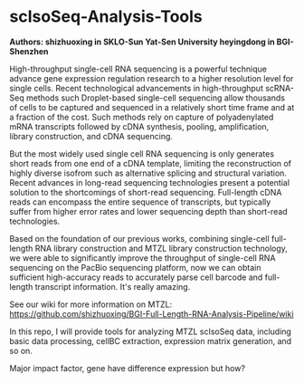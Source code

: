 # scIsoSeq-Analysis-Tools

**Authors: shizhuoxing in SKLO-Sun Yat-Sen University
           heyingdong in BGI-Shenzhen**

High-throughput single-cell RNA sequencing is a powerful technique advance gene expression regulation research to a higher resolution level for single cells. Recent technological advancements in high-throughput scRNA-Seq methods such Droplet-based single-cell sequencing allow thousands of cells to be captured and sequenced in a relatively short time frame and at a fraction of the cost. Such methods rely on capture of polyadenylated mRNA transcripts followed by cDNA synthesis, pooling, amplification, library construction, and cDNA sequencing.

But the most widely used single cell RNA sequencing is only generates short reads from one end of a cDNA template, limiting the reconstruction of highly diverse isofrom such as alternative splicing and structural variation. Recent advances in long-read sequencing technologies present a potential solution to the shortcomings of short-read sequencing. Full-length cDNA reads can encompass the entire sequence of transcripts, but typically suffer from higher error rates and lower sequencing depth than short-read technologies.

Based on the foundation of our previous works, combining single-cell full-length RNA library construction and MTZL library construction technology, we were able to significantly improve the throughput of single-cell RNA sequencing on the PacBio sequencing platform, now we can obtain sufficient high-accuracy reads to accurately parse cell barcode and full-length transcript information. It's really amazing.

See our wiki for more information on MTZL:
https://github.com/shizhuoxing/BGI-Full-Length-RNA-Analysis-Pipeline/wiki

In this repo, I will provide tools for analyzing MTZL scIsoSeq data, including basic data processing, cellBC extraction, expression matrix generation, and so on.

Major impact factor, gene have difference expression but how?
